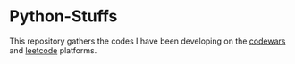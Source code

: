 # Python-Stuffs
This repository gathers the codes I have been developing on the [codewars](https://www.codewars.com/users/Collumbus) and [leetcode](https://leetcode.com/collumbus/) platforms.